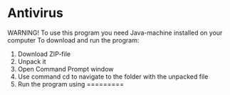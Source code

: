 Antivirus
=========
WARNING! To use this program you need Java-machine installed on your computer
To download and run the program:

1.	Download ZIP-file
2.	Unpack it
3.	Open Command Prompt window
4.	Use command cd to navigate to the folder with the unpacked file
5.	Run the program using
=========
